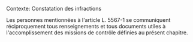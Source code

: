 Contexte: Constatation des infractions

Les personnes mentionnées à l'article L. 5567-1 se communiquent réciproquement tous renseignements et tous documents utiles à l'accomplissement des missions de contrôle définies au présent chapitre.